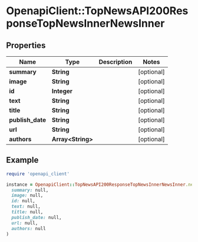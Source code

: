 # OpenapiClient::TopNewsAPI200ResponseTopNewsInnerNewsInner

## Properties

| Name | Type | Description | Notes |
| ---- | ---- | ----------- | ----- |
| **summary** | **String** |  | [optional] |
| **image** | **String** |  | [optional] |
| **id** | **Integer** |  | [optional] |
| **text** | **String** |  | [optional] |
| **title** | **String** |  | [optional] |
| **publish_date** | **String** |  | [optional] |
| **url** | **String** |  | [optional] |
| **authors** | **Array&lt;String&gt;** |  | [optional] |

## Example

```ruby
require 'openapi_client'

instance = OpenapiClient::TopNewsAPI200ResponseTopNewsInnerNewsInner.new(
  summary: null,
  image: null,
  id: null,
  text: null,
  title: null,
  publish_date: null,
  url: null,
  authors: null
)
```

